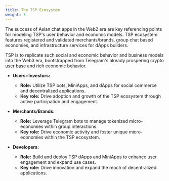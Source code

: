 ```yaml
---
title: The TSP Ecosystem
weight: 3
---
```

The success of Asian chat apps in the Web2 era are key referencing points for modeling TSP's user behavior and economic models. TSP ecosystem features registered and validated merchants/brands, group chat based economies, and infrastructure services for dApps builders.

TSP is to replicate such social and economic behavior and business models into the Web3 era, bootstrapped from Telegram's already prospering crypto user base and rich economic behavior.

* **Users+Investors:**
    * **Role:** Utilize TSP bots, MiniApps, and dApps for social commerce and decentralized applications.
    * **Key role:** Drive adoption and growth of the TSP ecosystem through active participation and engagement.

* **Merchants/Brands:**
    * **Role:** Leverage Telegram bots to manage tokenized micro-economies within group interactions.
    * **Key role:** Drive economic activity and foster unique micro-economies within the TSP ecosystem.

* **Developers:**
    * **Role:** Build and deploy TSP dApps and MiniApps to enhance user engagement and expand use cases.
    * **Key role:** Drive innovation and expand the reach of decentralized applications.
